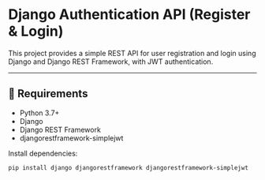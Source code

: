# Django Authentication API (Register & Login)

This project provides a simple REST API for user registration and login using Django and Django REST Framework, with JWT authentication.

---

## 🔧 Requirements

- Python 3.7+
- Django
- Django REST Framework
- djangorestframework-simplejwt

Install dependencies:

```bash
pip install django djangorestframework djangorestframework-simplejwt
